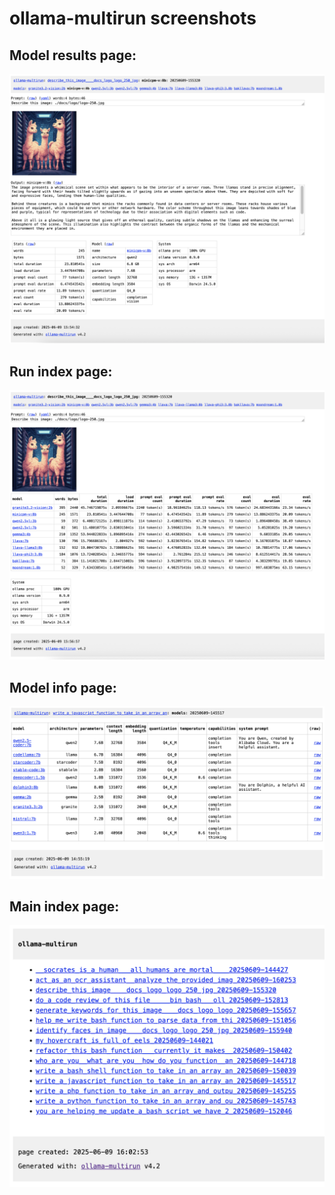 # ollama-multirun screenshots

## Model results page:
![Screenshot of the model results page](model.page.png)

## Run index page:
![Screenshot of the run index page](run.page.png)

## Model info page:
![Screenshot of the model info page](model.info.page.png)

## Main index page:
![Screenshot of the main index page](main.index.png)
